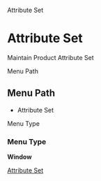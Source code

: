 
Attribute Set
# Attribute Set


Maintain Product Attribute Set

Menu Path
## Menu Path



- Attribute Set

Menu Type
### Menu Type

**Window**


[Attribute Set](../../functional-guide/window/window-attribute-set.md)